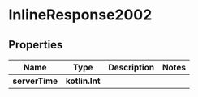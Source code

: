
# InlineResponse2002

## Properties
Name | Type | Description | Notes
------------ | ------------- | ------------- | -------------
**serverTime** | **kotlin.Int** |  | 



